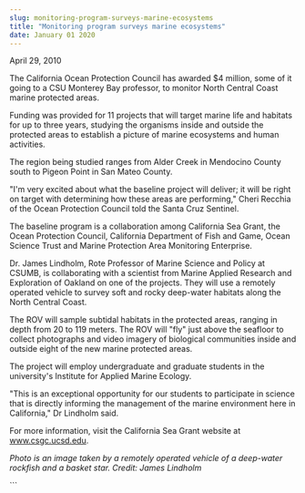 ```yaml
---
slug: monitoring-program-surveys-marine-ecosystems
title: "Monitoring program surveys marine ecosystems"
date: January 01 2020
---
```


 
<p>April 29, 2010</p>
<p>
  The California Ocean Protection Council has awarded $4 million, some of it
  going to a CSU Monterey Bay professor, to monitor North Central Coast marine
  protected areas.
</p>
<p>
  Funding was provided for 11 projects that will target marine life and habitats
  for up to three years, studying the organisms inside and outside the protected
  areas to establish a picture of marine ecosystems and human activities.
</p>
<p>
  The region being studied ranges from Alder Creek in Mendocino County south to
  Pigeon Point in San Mateo County.
</p>
<p>
  "I'm very excited about what the baseline project will deliver; it will be
  right on target with determining how these areas are performing," Cheri
  Recchia of the Ocean Protection Council told the Santa Cruz Sentinel.
</p>
<p>
  The baseline program is a collaboration among California Sea Grant, the Ocean
  Protection Council, California Department of Fish and Game, Ocean Science
  Trust and Marine Protection Area Monitoring Enterprise.
</p>
<p>
  Dr. James Lindholm, Rote Professor of Marine Science and Policy at CSUMB, is
  collaborating with a scientist from Marine Applied Research and Exploration of
  Oakland on one of the projects. They will use a remotely operated vehicle to
  survey soft and rocky deep-water habitats along the North Central Coast.
</p>
<p>
  The ROV will sample subtidal habitats in the protected areas, ranging in depth
  from 20 to 119 meters. The ROV will "fly" just above the seafloor to collect
  photographs and video imagery of biological communities inside and outside
  eight of the new marine protected areas.
</p>
<p>
  The project will employ undergraduate and graduate students in the
  university's Institute for Applied Marine Ecology.
</p>
<p>
  "This is an exceptional opportunity for our students to participate in science
  that is directly informing the management of the marine environment here in
  California," Dr Lindholm said.
</p>
<p>
  For more information, visit the California Sea Grant website at
  <a href="https://www.csgc.ucsd.edu" title="www.csgc.ucsd.edu"
    >www.csgc.ucsd.edu</a
  >.
</p>
<p>
  <em
    >Photo is an image taken by a remotely operated vehicle of a deep-water
    rockfish and a basket star. Credit: James Lindholm</em
  >
</p>
<p></p>
<p></p>
<p></p>
<p></p>
<p></p>
<p></p>
```
